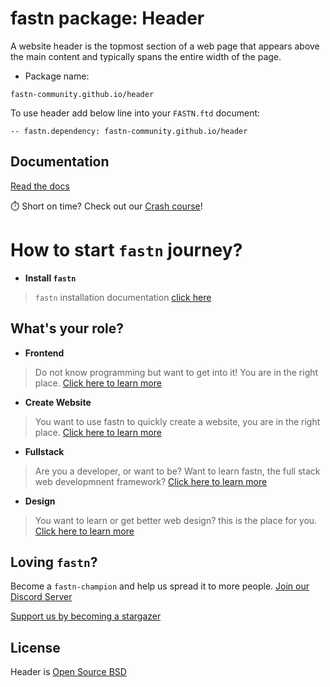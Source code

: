 # fastn package: Header

A website header is the topmost section of a web page that appears above the
main content and typically spans the entire width of the page.

- Package name: 
```ftd 
fastn-community.github.io/header
```

To use header add below line into your `FASTN.ftd` document:
```ftd
-- fastn.dependency: fastn-community.github.io/header
```

## Documentation

[Read the docs](https://fastn-community.github.io/header/index.html)

⏱️ Short on time? Check out our [Crash course](https://fastn.com/expander/)!

# How to start `fastn` journey?

- **Install `fastn`**

> `fastn` installation documentation [click here](https://fastn.com/install/)

## What's your role?

- **Frontend**

> Do not know programming but want to get into it! You are in the right place.
[Click here to learn more](https://fastn.com/expander/)

- **Create Website**

> You want to use fastn to quickly create a website, you are in the right place. 
[Click here to learn more](https://fastn.com/expander/hello-world/-/build/)

- **Fullstack**

> Are you a developer, or want to be? Want to learn fastn, the full stack web developmnent framework? [Click here to learn more](https://fastn.com/backend/)

- **Design**

> You want to learn or get better web design? this is the place for you.
[Click here to learn more](https://fastn.com/figma/)

## Loving `fastn`?

Become a `fastn-champion` and help us spread it to more people. [Join our Discord Server](https://discord.gg/bucrdvptYd) 

[Support us by becoming a stargazer](https://github.com/fastn-stack/fastn/)

## License

Header is [Open Source BSD](https://github.com/fastn-community/header/blob/main/LICENSE)
